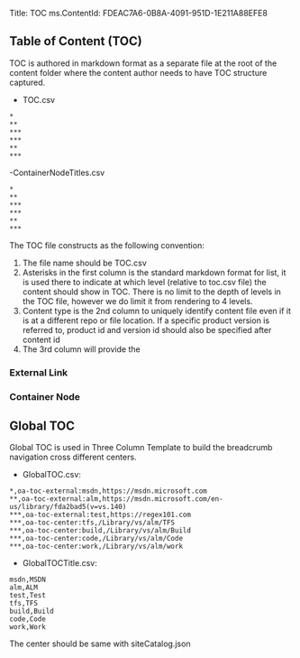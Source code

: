 Title: TOC
ms.ContentId: FDEAC7A6-0B8A-4091-951D-1E211A88EFE8

## Table of Content (TOC)
TOC is authored in markdown format as a separate file at the root of the content folder where the content author needs to have TOC structure captured. 

- TOC.csv
```
*       
**      
***     
***     
**      
***     
```

-ContainerNodeTitles.csv

```
*       
**      
***     
***     
**      
***     
```

The TOC file constructs as the following convention:

1. The file name should be TOC.csv
2. Asterisks in the first column is the standard markdown format for list, it is used there to indicate at which level (relative to toc.csv file) the content should show in TOC. There is no limit to the depth of levels in the TOC file, however we do limit it from rendering to 4 levels.
3. Content type is the 2nd column to uniquely identify content file even if it is at a different repo or file location. If a specific product version is referred to, product id and version id should also be specified after content id 
4. The 3rd column will provide the 


### External Link
### Container Node

## Global TOC

Global TOC is used in Three Column Template to build the breadcrumb navigation cross different centers.

- GlobalTOC.csv:

````
*,oa-toc-external:msdn,https://msdn.microsoft.com
**,oa-toc-external:alm,https://msdn.microsoft.com/en-us/library/fda2bad5(v=vs.140)
***,oa-toc-external:test,https://regex101.com
***,oa-toc-center:tfs,/Library/vs/alm/TFS
***,oa-toc-center:build,/Library/vs/alm/Build
***,oa-toc-center:code,/Library/vs/alm/Code
***,oa-toc-center:work,/Library/vs/alm/work
````

- GlobalTOCTitle.csv:

````
msdn,MSDN
alm,ALM
test,Test
tfs,TFS
build,Build
code,Code
work,Work
````
The center should be same with siteCatalog.json


